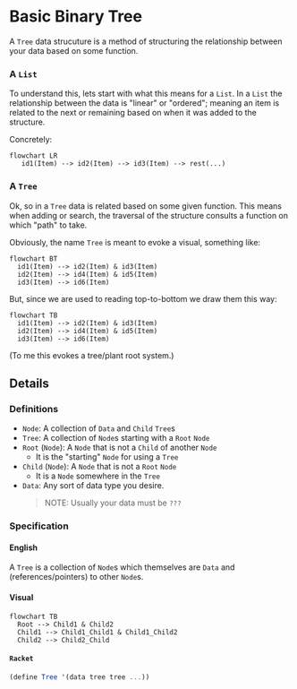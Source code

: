 # Basic Binary Tree

A `Tree` data strucuture is a method of structuring the relationship between
your data based on some function.

### A `List`
To understand this, lets start with what this means for a `List`. In a `List` the relationship between the data is "linear" or "ordered"; meaning an item is related to the next or remaining based on when it was added to the structure.

Concretely:

```mermaid
flowchart LR
   id1(Item) --> id2(Item) --> id3(Item) --> rest(...)
```

### A `Tree`

Ok, so in a `Tree` data is related based on some given function. This means when adding or search, the traversal of the structure consults a function on which "path" to take.

Obviously, the name `Tree` is meant to evoke a visual, something like:

```mermaid
flowchart BT
  id1(Item) --> id2(Item) & id3(Item)
  id2(Item) --> id4(Item) & id5(Item)
  id3(Item) --> id6(Item)
```

But, since we are used to reading top-to-bottom we draw them this way:

```mermaid
flowchart TB
  id1(Item) --> id2(Item) & id3(Item)
  id2(Item) --> id4(Item) & id5(Item)
  id3(Item) --> id6(Item)
```

(To me this evokes a tree/plant root system.)

## Details

### Definitions

* `Node`: A collection of `Data` and `Child` `Tree`s
* `Tree`: A collection of `Node`s starting with a `Root` `Node`
* `Root` (`Node`): A `Node` that is not a `Child` of another `Node`
  * It is the "starting" `Node` for using a `Tree`
* `Child` (`Node`): A `Node` that is not a `Root` `Node`
  * It is a `Node` somewhere in the `Tree`
* `Data`: Any sort of data type you desire.
  > NOTE: Usually your data must be `???`

### Specification

#### English

A `Tree` is a collection of `Node`s which themselves are `Data` and (references/pointers) to other `Node`s.



#### Visual

```mermaid
flowchart TB
  Root --> Child1 & Child2
  Child1 --> Child1_Child1 & Child1_Child2
  Child2 --> Child2_Child
```

#### `Racket`

```scheme
(define Tree '(data tree tree ...))
```
